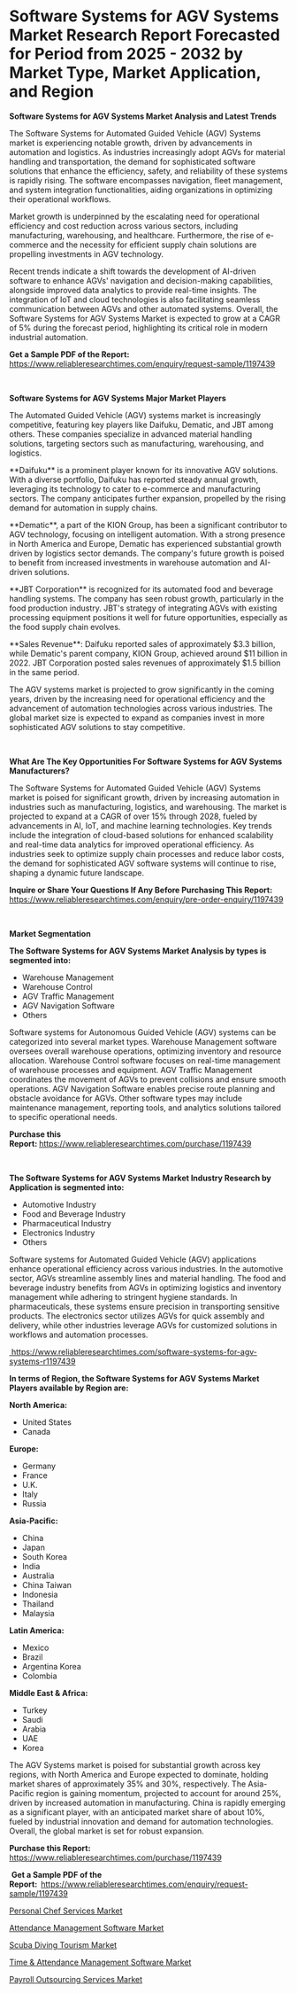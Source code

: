 <p><h1>Software Systems for AGV Systems Market Research Report Forecasted for Period from 2025 -  2032 by Market Type, Market Application, and Region</h1></p><p><strong>Software Systems for AGV Systems Market Analysis and Latest Trends</strong></p>
<p><p>The Software Systems for Automated Guided Vehicle (AGV) Systems market is experiencing notable growth, driven by advancements in automation and logistics. As industries increasingly adopt AGVs for material handling and transportation, the demand for sophisticated software solutions that enhance the efficiency, safety, and reliability of these systems is rapidly rising. The software encompasses navigation, fleet management, and system integration functionalities, aiding organizations in optimizing their operational workflows.</p><p>Market growth is underpinned by the escalating need for operational efficiency and cost reduction across various sectors, including manufacturing, warehousing, and healthcare. Furthermore, the rise of e-commerce and the necessity for efficient supply chain solutions are propelling investments in AGV technology. </p><p>Recent trends indicate a shift towards the development of AI-driven software to enhance AGVs' navigation and decision-making capabilities, alongside improved data analytics to provide real-time insights. The integration of IoT and cloud technologies is also facilitating seamless communication between AGVs and other automated systems. Overall, the Software Systems for AGV Systems Market is expected to grow at a CAGR of 5% during the forecast period, highlighting its critical role in modern industrial automation.</p></p>
<p><strong>Get a Sample PDF of the Report:&nbsp;</strong> <a href="https://www.reliableresearchtimes.com/enquiry/request-sample/1197439?utm_campaign=2007&utm_medium=2&utm_source=Github&utm_content=ia&utm_term=11032025&utm_id=software-systems-for-agv-systems">https://www.reliableresearchtimes.com/enquiry/request-sample/1197439</a></p>
<p>&nbsp;</p>
<p><strong>Software Systems for AGV Systems Major Market Players</strong></p>
<p><p>The Automated Guided Vehicle (AGV) systems market is increasingly competitive, featuring key players like Daifuku, Dematic, and JBT among others. These companies specialize in advanced material handling solutions, targeting sectors such as manufacturing, warehousing, and logistics.</p><p>**Daifuku** is a prominent player known for its innovative AGV solutions. With a diverse portfolio, Daifuku has reported steady annual growth, leveraging its technology to cater to e-commerce and manufacturing sectors. The company anticipates further expansion, propelled by the rising demand for automation in supply chains.</p><p>**Dematic**, a part of the KION Group, has been a significant contributor to AGV technology, focusing on intelligent automation. With a strong presence in North America and Europe, Dematic has experienced substantial growth driven by logistics sector demands. The company's future growth is poised to benefit from increased investments in warehouse automation and AI-driven solutions.</p><p>**JBT Corporation** is recognized for its automated food and beverage handling systems. The company has seen robust growth, particularly in the food production industry. JBT's strategy of integrating AGVs with existing processing equipment positions it well for future opportunities, especially as the food supply chain evolves.</p><p>**Sales Revenue**: Daifuku reported sales of approximately $3.3 billion, while Dematic's parent company, KION Group, achieved around $11 billion in 2022. JBT Corporation posted sales revenues of approximately $1.5 billion in the same period.</p><p>The AGV systems market is projected to grow significantly in the coming years, driven by the increasing need for operational efficiency and the advancement of automation technologies across various industries. The global market size is expected to expand as companies invest in more sophisticated AGV solutions to stay competitive.</p></p>
<p>&nbsp;</p>
<p><strong>What Are The Key Opportunities For Software Systems for AGV Systems Manufacturers?</strong></p>
<p><p>The Software Systems for Automated Guided Vehicle (AGV) Systems market is poised for significant growth, driven by increasing automation in industries such as manufacturing, logistics, and warehousing. The market is projected to expand at a CAGR of over 15% through 2028, fueled by advancements in AI, IoT, and machine learning technologies. Key trends include the integration of cloud-based solutions for enhanced scalability and real-time data analytics for improved operational efficiency. As industries seek to optimize supply chain processes and reduce labor costs, the demand for sophisticated AGV software systems will continue to rise, shaping a dynamic future landscape.</p></p>
<p><strong>Inquire or Share Your Questions If Any Before Purchasing This Report:</strong> <a href="https://www.reliableresearchtimes.com/enquiry/pre-order-enquiry/1197439?utm_campaign=2007&utm_medium=2&utm_source=Github&utm_content=ia&utm_term=11032025&utm_id=software-systems-for-agv-systems">https://www.reliableresearchtimes.com/enquiry/pre-order-enquiry/1197439</a></p>
<p>&nbsp;</p>
<p><strong>Market Segmentation</strong></p>
<p><strong>The Software Systems for AGV Systems Market Analysis by types is segmented into:</strong></p>
<p><ul><li>Warehouse Management</li><li>Warehouse Control</li><li>AGV Traffic Management</li><li>AGV Navigation Software</li><li>Others</li></ul></p>
<p><p>Software systems for Autonomous Guided Vehicle (AGV) systems can be categorized into several market types. Warehouse Management software oversees overall warehouse operations, optimizing inventory and resource allocation. Warehouse Control software focuses on real-time management of warehouse processes and equipment. AGV Traffic Management coordinates the movement of AGVs to prevent collisions and ensure smooth operations. AGV Navigation Software enables precise route planning and obstacle avoidance for AGVs. Other software types may include maintenance management, reporting tools, and analytics solutions tailored to specific operational needs.</p></p>
<p><strong>Purchase this Report:&nbsp;</strong><a href="https://www.reliableresearchtimes.com/purchase/1197439?utm_campaign=2007&utm_medium=2&utm_source=Github&utm_content=ia&utm_term=11032025&utm_id=software-systems-for-agv-systems">https://www.reliableresearchtimes.com/purchase/1197439</a></p>
<p>&nbsp;</p>
<p><strong>The Software Systems for AGV Systems Market Industry Research by Application is segmented into:</strong></p>
<p><ul><li>Automotive Industry</li><li>Food and Beverage Industry</li><li>Pharmaceutical Industry</li><li>Electronics Industry</li><li>Others</li></ul></p>
<p><p>Software systems for Automated Guided Vehicle (AGV) applications enhance operational efficiency across various industries. In the automotive sector, AGVs streamline assembly lines and material handling. The food and beverage industry benefits from AGVs in optimizing logistics and inventory management while adhering to stringent hygiene standards. In pharmaceuticals, these systems ensure precision in transporting sensitive products. The electronics sector utilizes AGVs for quick assembly and delivery, while other industries leverage AGVs for customized solutions in workflows and automation processes.</p></p>
<p><a href="https://www.reliableresearchtimes.com/software-systems-for-agv-systems-r1197439?utm_campaign=2007&utm_medium=2&utm_source=Github&utm_content=ia&utm_term=11032025&utm_id=software-systems-for-agv-systems">&nbsp;https://www.reliableresearchtimes.com/software-systems-for-agv-systems-r1197439</a></p>
<p><strong>In terms of Region, the Software Systems for AGV Systems Market Players available by Region are:</strong></p>
<p>
    <p> <strong> North America: </strong>
        <ul>
            <li>United States</li>
            <li>Canada</li>
        </ul>
        </p> 
    <p> <strong> Europe: </strong>
        <ul>
            <li>Germany</li>
            <li>France</li>
            <li>U.K.</li>
            <li>Italy</li>
            <li>Russia</li>
        </ul>
        </p> 
    <p> <strong> Asia-Pacific: </strong>
        <ul>
            <li>China</li>
            <li>Japan</li>
            <li>South Korea</li>
            <li>India</li>
            <li>Australia</li>
            <li>China Taiwan</li>
            <li>Indonesia</li>
            <li>Thailand</li>
            <li>Malaysia</li>
        </ul>
        </p> 
    <p> <strong> Latin America: </strong>
        <ul>
            <li>Mexico</li>
            <li>Brazil</li>
            <li>Argentina Korea</li>
            <li>Colombia</li>
        </ul>
        </p> 
    <p> <strong> Middle East & Africa: </strong>
        <ul>
            <li>Turkey</li>
            <li>Saudi</li>
            <li>Arabia</li>
            <li>UAE</li>
            <li>Korea</li>
        </ul>
    </p>
    </p>
<p><p>The AGV Systems market is poised for substantial growth across key regions, with North America and Europe expected to dominate, holding market shares of approximately 35% and 30%, respectively. The Asia-Pacific region is gaining momentum, projected to account for around 25%, driven by increased automation in manufacturing. China is rapidly emerging as a significant player, with an anticipated market share of about 10%, fueled by industrial innovation and demand for automation technologies. Overall, the global market is set for robust expansion.</p></p>
<p><strong>Purchase this Report: </strong><a href="https://www.reliableresearchtimes.com/purchase/1197439?utm_campaign=2007&utm_medium=2&utm_source=Github&utm_content=ia&utm_term=11032025&utm_id=software-systems-for-agv-systems">https://www.reliableresearchtimes.com/purchase/1197439</a></p>
<p>&nbsp;<strong>Get a Sample PDF of the Report:&nbsp;&nbsp;</strong><a href="https://www.reliableresearchtimes.com/enquiry/request-sample/1197439?utm_campaign=2007&utm_medium=2&utm_source=Github&utm_content=ia&utm_term=11032025&utm_id=software-systems-for-agv-systems">https://www.reliableresearchtimes.com/enquiry/request-sample/1197439</a></p>
<p><strong></strong></p>
<p><p><a href="https://github.com/dibesnayee/Market-Research-Report-List-1/blob/main/personal-chef-services-market.md?utm_campaign=2007&utm_medium=2&utm_source=Github&utm_content=ia&utm_term=11032025&utm_id=software-systems-for-agv-systems">Personal Chef Services Market</a></p><p><a href="https://github.com/abexjeliti/Market-Research-Report-List-1/blob/main/attendance-management-software-market.md?utm_campaign=2007&utm_medium=2&utm_source=Github&utm_content=ia&utm_term=11032025&utm_id=software-systems-for-agv-systems">Attendance Management Software Market</a></p><p><a href="https://github.com/rreynagjysma65/Market-Research-Report-List-1/blob/main/scuba-diving-tourism-market.md?utm_campaign=2007&utm_medium=2&utm_source=Github&utm_content=ia&utm_term=11032025&utm_id=software-systems-for-agv-systems">Scuba Diving Tourism Market</a></p><p><a href="https://github.com/duzcupetriv/Market-Research-Report-List-1/blob/main/time-attendance-management-software-market.md?utm_campaign=2007&utm_medium=2&utm_source=Github&utm_content=ia&utm_term=11032025&utm_id=software-systems-for-agv-systems">Time & Attendance Management Software Market</a></p><p><a href="https://github.com/vassihucz/Market-Research-Report-List-1/blob/main/payroll-outsourcing-services-market.md?utm_campaign=2007&utm_medium=2&utm_source=Github&utm_content=ia&utm_term=11032025&utm_id=software-systems-for-agv-systems">Payroll Outsourcing Services Market</a></p></p>